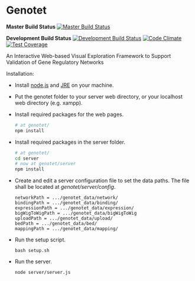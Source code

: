 Genotet
=======

**Master Build Status**
[![Master Build Status](https://travis-ci.org/ViDA-NYU/genotet.svg?branch=master)](https://travis-ci.org/ViDA-NYU/genotet)

**Development Build Status**
[![Development Build Status](https://travis-ci.org/ViDA-NYU/genotet.svg?branch=refactor)](https://travis-ci.org/ViDA-NYU/genotet)
[![Code Climate](https://codeclimate.com/github/ViDA-NYU/genotet/badges/gpa.svg)](https://codeclimate.com/github/ViDA-NYU/genotet)
[![Test Coverage](https://codeclimate.com/github/ViDA-NYU/genotet/badges/coverage.svg)](https://codeclimate.com/github/ViDA-NYU/genotet/coverage)

An Interactive Web-based Visual Exploration Framework to Support Validation of Gene Regulatory Networks


Installation:

- Install [node.js](https://nodejs.org/en/) and [JRE](http://www.java.com/) on your machine.
- Put the genotet folder to your server web directory, or your localhost web directory (e.g. xampp).
- Install required packages for the web pages.
    ```bash
    # at genotet/
    npm install
    ```

- Install required packages in the server folder.

    ```bash
    # at genotet/
    cd server
    # now at genotet/server
    npm install
    ```

- Create and edit a server configuration file to set the data paths. The file shall be located at _genotet/server/config_.

    ```
    networkPath = .../genotet_data/network/
    bindingPath = .../genotet_data/binding/
    expressionPath = .../genotet_data/expression/
    bigWigToWigPath = .../genotet_data/bigWigToWig
    uploadPath = .../genotet_data/upload/
    bedPath = .../genotet_data/bed/
    mappingPath = .../genotet_data/mapping/
    ```

- Run the setup script.

    ```
    bash setup.sh
    ```

- Run the server.

    ```
    node server/server.js
    ```
